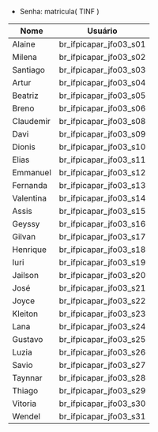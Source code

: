 * Senha: matricula( TINF )

Nome        |   Usuário
---         |   ---
Alaine    |   br_ifpicapar_jfo03_s01
Milena    |   br_ifpicapar_jfo03_s02
Santiago    |   br_ifpicapar_jfo03_s03
Artur    |   br_ifpicapar_jfo03_s04
Beatriz    |   br_ifpicapar_jfo03_s05
Breno  |   br_ifpicapar_jfo03_s06
Claudemir   |   br_ifpicapar_jfo03_s08
Davi |   br_ifpicapar_jfo03_s09
Dionis   |   br_ifpicapar_jfo03_s10
Elias |   br_ifpicapar_jfo03_s11
Emmanuel  |   br_ifpicapar_jfo03_s12
Fernanda |   br_ifpicapar_jfo03_s13
Valentina  |   br_ifpicapar_jfo03_s14
Assis   |   br_ifpicapar_jfo03_s15
Geyssy  |   br_ifpicapar_jfo03_s16
Gilvan   |   br_ifpicapar_jfo03_s17
Henrique    |   br_ifpicapar_jfo03_s18
Iuri |   br_ifpicapar_jfo03_s19
Jailson   |   br_ifpicapar_jfo03_s20
José  |   	br_ifpicapar_jfo03_s21
Joyce  |   br_ifpicapar_jfo03_s22
Kleiton    |   br_ifpicapar_jfo03_s23
Lana   |   br_ifpicapar_jfo03_s24
Gustavo |   br_ifpicapar_jfo03_s25
Luzia  |   br_ifpicapar_jfo03_s26
Savio |   br_ifpicapar_jfo03_s27
Taynnar  |   br_ifpicapar_jfo03_s28
Thiago |   br_ifpicapar_jfo03_s29
Vitoria    |   br_ifpicapar_jfo03_s30
Wendel |   br_ifpicapar_jfo03_s31
